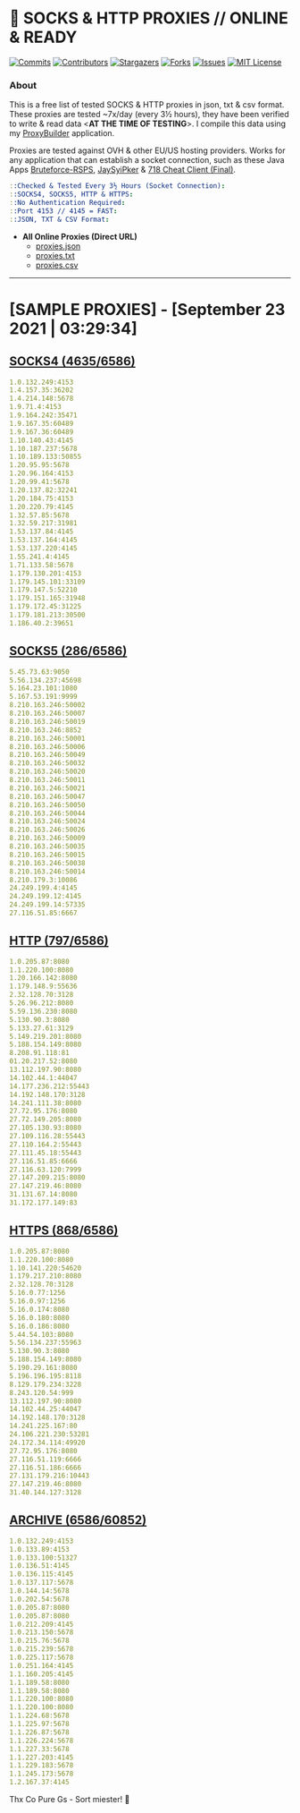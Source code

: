 <!-- MARKDOWN LINKS & IMAGES -->
<!-- https://www.markdownguide.org/basic-syntax/#reference-style-links -->
[contributors-shield]: https://img.shields.io/github/contributors/jetkai/proxy-list?style=for-the-badge
[contributors-url]: https://github.com/jetkai/proxy-list/graphs/contributors
[forks-shield]: https://img.shields.io/github/forks/jetkai/proxy-list?style=for-the-badge
[forks-url]: https://github.com/jetkai/proxy-list/network/members
[stars-shield]: https://img.shields.io/github/stars/jetkai/proxy-list?style=for-the-badge
[stars-url]: https://github.com/jetkai/proxy-list/stargazers
[issues-shield]: https://img.shields.io/github/issues/jetkai/proxy-list?style=for-the-badge
[issues-url]: https://github.com/jetkai/proxy-list/issues
[license-shield]: https://img.shields.io/github/license/jetkai/proxy-list?style=for-the-badge
[license-url]: https://github.com/jetkai/proxy-list/blob/main/LICENSE
[commit-shield]: https://img.shields.io/github/last-commit/jetkai/proxy-list?style=for-the-badge
[commit-url]: https://github.com/jetkai/proxy-list/commits/main

# 🎁 SOCKS & HTTP PROXIES // ONLINE & READY

[![Commits][commit-shield]][commit-url]
[![Contributors][contributors-shield]][contributors-url]
[![Stargazers][stars-shield]][stars-url]
[![Forks][forks-shield]][forks-url]
[![Issues][issues-shield]][issues-url]
[![MIT License][license-shield]][license-url]

### About
This is a free list of tested SOCKS & HTTP proxies in json, txt & csv format. These proxies are tested ~7x/day (every 3½ hours), they have been verified to write & read data <**AT THE TIME OF TESTING**>. I compile this data using my [ProxyBuilder](https://github.com/jetkai/ProxyBuilder) application.

Proxies are tested against OVH & other EU/US hosting providers. Works for any application that can establish a socket connection, such as these Java Apps [Bruteforce-RSPS](https://github.com/KaiBurton/Bruteforce-RSPS), [JaySyiPker](https://github.com/JayArrowz/JaySyiPker) & [718 Cheat Client (Final)](https://github.com/KaiBurton/718-Cheat-Client-Final). 

```yaml
::Checked & Tested Every 3½ Hours (Socket Connection):
::SOCKS4, SOCKS5, HTTP & HTTPS:
::No Authentication Required:
::Port 4153 // 4145 = FAST:
::JSON, TXT & CSV Format:
```

- **All Online Proxies (Direct URL)**
  - [proxies.json](https://raw.githubusercontent.com/jetkai/proxy-list/main/proxies.json)
  - [proxies.txt](https://raw.githubusercontent.com/jetkai/proxy-list/main/proxies.txt)
  - [proxies.csv](https://raw.githubusercontent.com/jetkai/proxy-list/main/proxies.csv)

---

# [SAMPLE PROXIES] - [September 23 2021 | 03:29:34]

## [SOCKS4 (4635/6586)](https://raw.githubusercontent.com/jetkai/proxy-list/main/proxies-socks4.txt)
```yaml
1.0.132.249:4153
1.4.157.35:36202
1.4.214.148:5678
1.9.71.4:4153
1.9.164.242:35471
1.9.167.35:60489
1.9.167.36:60489
1.10.140.43:4145
1.10.187.237:5678
1.10.189.133:50855
1.20.95.95:5678
1.20.96.164:4153
1.20.99.41:5678
1.20.137.82:32241
1.20.184.75:4153
1.20.220.79:4145
1.32.57.85:5678
1.32.59.217:31981
1.53.137.84:4145
1.53.137.164:4145
1.53.137.220:4145
1.55.241.4:4145
1.71.133.58:5678
1.179.130.201:4153
1.179.145.101:33109
1.179.147.5:52210
1.179.151.165:31948
1.179.172.45:31225
1.179.181.213:30500
1.186.40.2:39651
```

## [SOCKS5 (286/6586)](https://raw.githubusercontent.com/jetkai/proxy-list/main/proxies-socks5.txt)
```yaml
5.45.73.63:9050
5.56.134.237:45698
5.164.23.101:1080
5.167.53.191:9999
8.210.163.246:50002
8.210.163.246:50007
8.210.163.246:50019
8.210.163.246:8852
8.210.163.246:50001
8.210.163.246:50006
8.210.163.246:50049
8.210.163.246:50032
8.210.163.246:50020
8.210.163.246:50011
8.210.163.246:50021
8.210.163.246:50047
8.210.163.246:50050
8.210.163.246:50044
8.210.163.246:50024
8.210.163.246:50026
8.210.163.246:50009
8.210.163.246:50035
8.210.163.246:50015
8.210.163.246:50038
8.210.163.246:50014
8.210.179.3:10086
24.249.199.4:4145
24.249.199.12:4145
24.249.199.14:57335
27.116.51.85:6667
```

## [HTTP (797/6586)](https://raw.githubusercontent.com/jetkai/proxy-list/main/proxies-http.txt)
```yaml
1.0.205.87:8080
1.1.220.100:8080
1.20.166.142:8080
1.179.148.9:55636
2.32.128.70:3128
5.26.96.212:8080
5.59.136.230:8080
5.130.90.3:8080
5.133.27.61:3129
5.149.219.201:8080
5.188.154.149:8080
8.208.91.118:81
01.20.217.52:8080
13.112.197.90:8080
14.102.44.1:44047
14.177.236.212:55443
14.192.148.170:3128
14.241.111.38:8080
27.72.95.176:8080
27.72.149.205:8080
27.105.130.93:8080
27.109.116.28:55443
27.110.164.2:55443
27.111.45.18:55443
27.116.51.85:6666
27.116.63.120:7999
27.147.209.215:8080
27.147.219.46:8080
31.131.67.14:8080
31.172.177.149:83
```

## [HTTPS (868/6586)](https://raw.githubusercontent.com/jetkai/proxy-list/main/proxies-https.txt)
```yaml
1.0.205.87:8080
1.1.220.100:8080
1.10.141.220:54620
1.179.217.210:8080
2.32.128.70:3128
5.16.0.77:1256
5.16.0.97:1256
5.16.0.174:8080
5.16.0.180:8080
5.16.0.186:8080
5.44.54.103:8080
5.56.134.237:55963
5.130.90.3:8080
5.188.154.149:8080
5.190.29.161:8080
5.196.196.195:8118
8.129.179.234:3228
8.243.120.54:999
13.112.197.90:8080
14.102.44.25:44047
14.192.148.170:3128
14.241.225.167:80
24.106.221.230:53281
24.172.34.114:49920
27.72.95.176:8080
27.116.51.119:6666
27.116.51.186:6666
27.131.179.216:10443
27.147.219.46:8080
31.40.144.127:3128
```

## [ARCHIVE (6586/60852)](https://raw.githubusercontent.com/jetkai/proxy-list/main/archive/working-proxies-history.txt)
```yaml
1.0.132.249:4153
1.0.133.89:4153
1.0.133.100:51327
1.0.136.51:4145
1.0.136.115:4145
1.0.137.117:5678
1.0.144.14:5678
1.0.202.54:5678
1.0.205.87:8080
1.0.205.87:8080
1.0.212.209:4145
1.0.213.150:5678
1.0.215.76:5678
1.0.215.239:5678
1.0.225.117:5678
1.0.251.164:4145
1.1.160.205:4145
1.1.189.58:8080
1.1.189.58:8080
1.1.220.100:8080
1.1.220.100:8080
1.1.224.68:5678
1.1.225.97:5678
1.1.226.87:5678
1.1.226.224:5678
1.1.227.33:5678
1.1.227.203:4145
1.1.229.183:5678
1.1.245.173:5678
1.2.167.37:4145
```



Thx Co Pure Gs - Sort miester! 💟